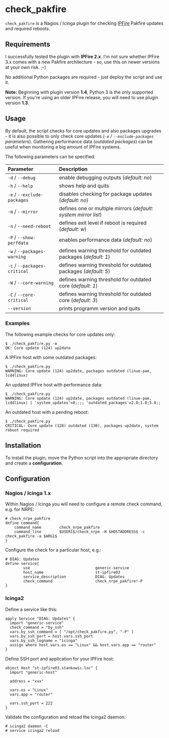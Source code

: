 # check_pakfire

``check_pakfire`` is a Nagios / Icinga plugin for checking [IPFire](http://www.ipfire.org) Pakfire updates and required reboots.

## Requirements

I successfully tested the plugin with **IPFire 2.x**. I'm not sure whether IPFire 3.x comes with a new Pakfire architecture - so, use this on newer versions at your own risk. ;-)

No additional Python packages are required - just deploy the script and use it.

**Note:** Beginning with plugin version **1.4**, Python 3 is the only supported version. If you're using an older IPFire release, you will need to use plugin version **1.3**.

## Usage

By default, the script checks for core updates and also packages upgrades - it is also possible to only check core updates (*``-e`` / ``--exclude-packages`` parameters*). Gathering performance data (*outdated packages*) can be useful when monitoring a big amount of IPFire systems.

The following parameters can be specified:

| Parameter | Description |
|:----------|:------------|
| `-d` / `--debug` | enable debugging outputs (*default: no*) |
| `-h` / `--help` | shows help and quits |
| `-e` / `--exclude-packages` | disables checking for package updates (*default: no*) |
| `-m` / `--mirror` | defines one or multiple mirrors (*default: system mirror list*) |
| `-n` / `--need-reboot` | defines exit level if reboot is required (*default: w*) |
| `-P` / `--show-perfdata` | enables performance data (*default: no*) |
| `-w` / `--packages-warning` | defines warning threshold for outdated packages (*default: 1*) |
| `-c` / `--packages-critical` | defines warning threshold for outdated packages (*default: 5*) |
| `-W` / `--core-warning` | defines warning threshold for outdated core (*default: 1*) |
| `-C` / `--core-critical` | defines warning threshold for outdated core (*default: 3*) |
| `--version` | prints programm version and quits |

### Examples

The following example checks for core updates only:

```shell
$ ./check_pakfire.py -e
OK: Core update (124) up2date
```

A IPFire host with some outdated packages:

```shell
$ ./check_pakfire.py
WARNING: Core update (124) up2date, packages outdated (linue-pae, lcd4linux)
```

An updated IPFire host with performance data:

```shell
$ ./check_pakfire.py
WARNING: Core update (124) up2date, packages outdated (linue-pae, lcd4linux) | 'system_updates'=0;;;; 'outdated_packages'=2.0;1.0;5.0;;
```

An outdated host with a pending reboot:

```shell
$ ./check_pakfire.py
CRITICAL: Core update (128) outdated (130), packages up2date, system reboot required
```

## Installation

To install the plugin, move the Python script into the appropriate directory and create a **configuration**.

## Configuration

### Nagios / Icinga 1.x

Within Nagios / Icinga you will need to configure a remote check command, e.g. for NRPE:

```text
# check_nrpe_pakfire
define command{
    command_name        check_nrpe_pakfire
    command_line        $USER1$/check_nrpe -H $HOSTADDRESS$ -c check_pakfire -a $ARG1$
}
```

Configure the check for a particular host, e.g.:

```text
# DIAG: Updates
define service{
        use                             generic-service
        host_name                       st-ipfire03
        service_description             DIAG: Updates
        check_command                   check_nrpe_pakfire!-P
}
```

### Icinga2

Define a service like this:

```text
apply Service "DIAG: Updates" {
  import "generic-service"
  check_command = "by_ssh"
  vars.by_ssh_command = [ "/opt/check_pakfire.py", "-P" ]
  vars.by_ssh_port = host.vars.ssh_port
  vars.by_ssh_logname = "icinga"
  assign where host.vars.os == "Linux" && host.vars.app == "router"
}
```

Define SSH port and application for your IPFire host:

```text
object Host "st-ipfire03.stankowic.loc" {
  import "generic-host"

  address = "xxx"

  vars.os = "Linux"
  vars.app = "router"

  vars.ssh_port = 222
}
```

Validate the configuration and reload the Icinga2 daemon:

```shell
# icinga2 daemon -C
# service icinga2 reload
```
